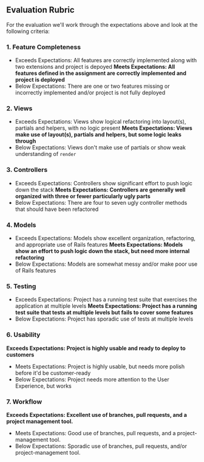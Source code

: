 ## Evaluation Rubric

For the evaluation we'll work through the expectations above and look at the
following criteria:

### 1. Feature Completeness

* Exceeds Expectations: All features are correctly implemented along with two extensions and project is depoyed
**Meets Expectations: All features defined in the assignment are correctly implemented and project is deployed**
* Below Expectations: There are one or two features missing or incorrectly implemented and/or project is not fully deployed

### 2. Views

* Exceeds Expectations: Views show logical refactoring into layout(s), partials and helpers, with no logic present
**Meets Expectations: Views make use of layout(s), partials and helpers, but some logic leaks through**
* Below Expectations: Views don't make use of partials or show weak understanding of `render`

### 3. Controllers

* Exceeds Expectations: Controllers show significant effort to push logic down the stack
**Meets Expectations: Controllers are generally well organized with three or fewer particularly ugly parts**
* Below Expectations: There are four to seven ugly controller methods that should have been refactored

### 4. Models

* Exceeds Expectations: Models show excellent organization, refactoring, and appropriate use of Rails features
**Meets Expectations: Models show an effort to push logic down the stack, but need more internal refactoring**
* Below Expectations: Models are somewhat messy and/or make poor use of Rails features

### 5. Testing

* Exceeds Expectations: Project has a running test suite that exercises the application at multiple levels
**Meets Expectations: Project has a running test suite that tests at multiple levels but fails to cover some features**
* Below Expectations: Project has sporadic use of tests at multiple levels

### 6. Usability

**Exceeds Expectations: Project is highly usable and ready to deploy to customers**
* Meets Expectations: Project is highly usable, but needs more polish before it'd be customer-ready
* Below Expectations: Project needs more attention to the User Experience, but works

### 7. Workflow

**Exceeds Expectations: Excellent use of branches, pull requests, and a project management tool.**
* Meets Expectations: Good use of branches, pull requests, and a project-management tool.
* Below Expectations: Sporadic use of branches, pull requests, and/or project-management tool.

